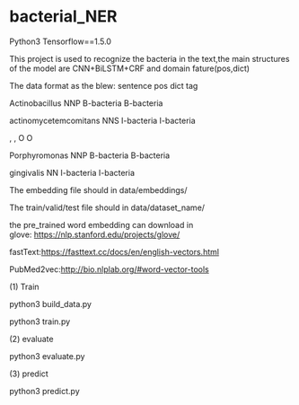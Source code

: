 # bacterial_NER

Python3 Tensorflow==1.5.0

This project is used to recognize the bacteria in the text,the main structures of the model are CNN+BiLSTM+CRF and  domain fature(pos,dict)

The data format as the blew:
sentence	pos	dict	tag

Actinobacillus	NNP	B-bacteria	B-bacteria

actinomycetemcomitans	NNS	I-bacteria	I-bacteria

,	,	O	O

Porphyromonas	NNP	B-bacteria	B-bacteria

gingivalis	NN	I-bacteria	I-bacteria



The embedding file should in   data/embeddings/

The train/valid/test file should in data/dataset_name/

the pre_trained word embedding can download in  
glove: https://nlp.stanford.edu/projects/glove/

fastText:https://fasttext.cc/docs/en/english-vectors.html

PubMed2vec:http://bio.nlplab.org/#word-vector-tools

(1) Train 

python3 build_data.py

python3 train.py

(2) evaluate

python3 evaluate.py

(3) predict

python3 predict.py
